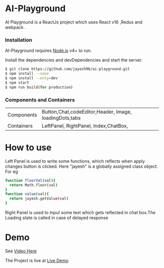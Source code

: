 # AI-Playground


AI Playground is a ReactJs project which uses React v16 ,Redux and webpack .

### Installation

AI-Playground requires [Node.js](https://nodejs.org/) v4+ to run.

Install the dependencies and devDependencies and start the server.

```sh
$ git clone https://github.com/jayesh96/ai-playground.git
$ npm install --save
$ npm install --only=dev
$ npm start
$ npm run build(for production)
```

### Components and Containers

|  | |
| ------ | ------ |
| Components | Button,Chat,codeEditor,Header, Image, loadingDots,tabs |
| Containers | LeftPanel, RightPanel, Index,ChatBox, |

# How to use

  Left Panel is used to write some functions, which reflects when apply changes button is clicked. Here "jayesh" is a globally assigned class object. For eg
  ```sh
function floorVal(val){
    return Math.floor(val) 
}
function value(val){
    return jayesh.getValue(val)
}
```
Right Panel is used to input some text which gets reflected in chat box.The Loading state is called in case of delayed response

# Demo
See [Video Here](https://drive.google.com/file/d/1oU_AUTujztoFzDru95HIeckw7LKJfXdN/view)

The Project is live at [Live Demo](https://jayesh96.github.io/ai-playground/)


